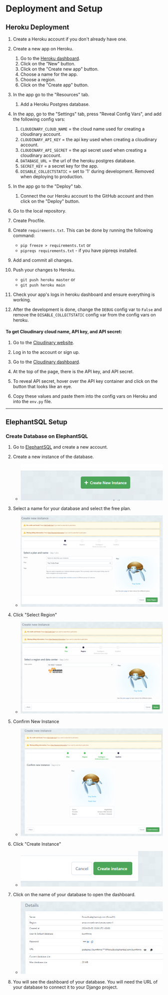 # Deployment and Setup


## Heroku Deployment


1. Create a Heroku account if you don't already have one.

2. Create a new app on Heroku.

    1. Go to the [Heroku dashboard](https://dashboard.heroku.com/apps).
    2. Click on the "New" button.
    3. Click on the "Create new app" button.
    4. Choose a name for the app.
    5. Choose a region.
    6. Click on the "Create app" button.

3. In the app go to the "Resources" tab.

    1. Add a Heroku Postgres database.

4. In the app, go to the "Settings" tab, press "Reveal Config Vars", and add the following config vars:

    1. ```CLOUDINARY_CLOUD_NAME``` = the cloud name used for creating a cloudinary account.
    2. ```CLOUDINARY_API_KEY``` = the api key used when creating a cloudinary account.
    3. ```CLOUDINARY_API_SECRET``` = the api secret used when creating a cloudinary account.
    4. ```DATABASE_URL``` = the url of the heroku postgres database.
    5. ```SECRET_KEY``` = a secret key for the app.
    6. ```DISABLE_COLLECTSTATIC``` = set to '1' during development. Removed when deploying to production.
 

5. In the app go to the "Deploy" tab.

    1. Connect the our Heroku account to the GitHub account and then click on the "Deploy" button.

6. Go to the local repository.

7. Create Procfile.


8. Create ```requirements.txt```. This can be done by running the following command:

    - ```pip freeze > requirements.txt```
    or
    - ```pipreqs requirements.txt``` - if you have pipreqs installed.

9. Add and commit all changes.

10. Push your changes to Heroku.

    - ```git push heroku master```
    or
    - ```git push heroku main```

11. Check your app's logs in heroku dashboard and ensure everything is working.

12. After the development is done, change the ```DEBUG``` config var to ```False``` and remove the ```DISABLE_COLLECTSTATIC``` config var from the config vars on heroku.

#### To get Cloudinary cloud name, API key, and API secret:

1. Go to the [Cloudinary website](https://cloudinary.com/).

2. Log in to the account or sign up.

3. Go to the [Cloudinary dashboard](https://cloudinary.com/console/).

4. At the top of the page, there is the API key, and API secret.

5. To reveal API secret, hover over the API key container and click on the button that looks like an eye.

6. Copy these values and paste them into the config vars on Heroku and into the `env.py` file.

---

## ElephantSQL Setup

### Create Database on ElephantSQL

1. Go to [ElephantSQL](https://www.elephantsql.com/) and create a new account.

2. Create a new instance of the database.

    - ![ElephantSQL. Create a new instance](documentation/elephantsql_create_new_instance.png)

3. Select a name for your database and select the free plan.

    - ![ElephantSQL. Select a name for your database](documentation/elephantsql_name.png)

4. Click "Select Region"

    - ![ElephantSQL. Select a region](documentation/elephantsql_select_region.png)

5. Confirm New Instance

    - ![ElephantSQL. Select a region](documentation/confirm_region.png)  


6. Click "Create Instance"

    - ![ElephantSQL. Create Instance](documentation/create.png)

7. Click on the name of your database to open the dashboard.

    - ![ElephantSQL. Open dashboard](documentation/elephantsql_click_db_name.png)

8. You will see the dashboard of your database. You will need the URL of your database to connect it to your Django project.

